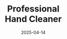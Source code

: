 ---
type: product
layout: product
date: 2025-04-14
sitemap:
  priority: 1
  changefreq: "weekly"

seoTitleSuffix: "Industrial Strength Soap near me"
seoDescription: >-
  Discover Nutcracker Pro Hand Cleaner for New Jersey auto shops. Tough on grease, gentle on hands. Fast shipping for mechanic supplies in New Jersey. Order bulk today!

title: "Professional <br> **Hand Cleaner**"
titlePrefix: "New Jersey Auto Shop Supplies"
description: >-
  Nutcracker Pro Hand Cleaner: heavy-duty, non-solvent soap for New Jersey mechanics. Removes grease and oil while moisturizing hands. Fast delivery for auto shops.

benefitsImages:
  - image: /images/handcleaner/product-despencer.jpg
    alt: "Nutcracker Pro Hand Cleaner Dispenser in New Jersey"
  - image: /images/handcleaner/product-details.jpg
    alt: "Nutcracker Pro Hand Cleaner variants"

benefitsBlocks:
  - title: "Tough on New Jersey Garage Grime"
    text: >-
      Nutcracker Hand Cleaner is built for New Jersey mechanics. It cuts through grease, oil, and dirt from auto shops, leaving hands clean without harsh chemicals.
  - title: "Gentle on Mechanics’ Hands"
    text: >-
      With emollients and conditioners, this soap keeps hands soft even after repeated washes. Perfect for technicians in high-volume service centers.
  - title: "Eco-Friendly Cleaning Power"
    text: >-
      Made with biodegradable walnut shells, Nutcracker is a green choice for auto repair supplies. It’s safe for the environment and your team.
  - title: "Versatile for New Jersey Shops"
    text: >-
      From diesel mechanics to body shops, Nutcracker cleans oil, paint, and more. Ideal for dealerships and industrial workshops needing reliable supplies.
  - title: "Non-Greasy Finish"
    text: >-
      No slippery residue with Nutcracker. Mechanics can get back to work fast, making it a top pick for busy service bays across auto shops.
  - title: "Cost-Saving Bulk Orders"
    text: >-
      Super-concentrated formula reduces usage by up to 75%. Auto shops save big with bulk orders and fewer restocks, boosting efficiency.
  - title: "Fast Shipping to Garages"
    text: >-
      Get Nutcracker Hand Cleaner delivered quickly to your garage. Perfect for dealerships needing reliable, high-performance mechanic supplies.
  - title: "Safe for Daily Use"
    text: >-
      Free from dyes and harsh chemicals, Nutcracker is gentle for mechanics who wash often. A must-have for service centers prioritizing technician safety.
  - title: "Trusted by Auto Pros"
    text: >-
      Nutcracker is the go-to for professional-grade hand cleaner in workshops nationwide. Its heavy-duty formula meets the demands of any busy garage.

testimonials:
  items:
    - name: "Tommy"
      text: >-
        This soap’s a game-changer for my New Jersey shop. Gets grease off quick, no scrubbing needed. Hands don’t feel dry either. Worth every penny!
    - name: "Lisa"
      text: >-
        Been using Nutcracker in our dealership. It’s tough on oil and grime but doesn’t wreck your hands. Fast delivery to New Jersey keeps us stocked.
    - name: "Ray"
      text: >-
        Best hand cleaner I’ve tried. I’m a diesel mechanic, and this stuff cleans fast without drying out my skin. Great for daily use.
    - name: "Sarah"
      text: >-
        Our shop loves this soap. It’s gentle, smells clean, and works on tough stains. Keeps our team happy and hands soft after long shifts.
    - name: "Joe"
      text: >-
        Nutcracker’s the real deal. Gets my hands clean after working on engines. No greasy feel, and a little goes a long way. Highly recommend!
    - name: "Maria"
      text: >-
        We use this in our body shop. It’s awesome for paint and grease. Gentle on hands and eco-friendly, which our crew appreciates.
    - name: "Eddie"
      text: >-
        This cleaner’s perfect for my New Jersey garage. Tough on grime, easy on skin. Ordering in bulk saves us cash, and it’s always delivered fast.
    - name: "Tina"
      text: >-
        Nutcracker’s my go-to for cleaning hands after oil changes. No harsh chemicals, and it keeps my hands from cracking. Great product!
    - name: "Carlos"
      text: >-
        Works better than other soaps I’ve tried. Gets dirt and grease off quick, no residue. My shop’s sticking with Nutcracker for sure.

faq:
  questions:
    - question: "What grime can Nutcracker Hand Cleaner remove for auto shops in New Jersey?"
      answer: >-
        Nutcracker tackles grease, oil, ink, paint, tar, and glue. It’s perfect for mechanics and auto shops needing heavy-duty cleaning power.
    - question: "Is Nutcracker safe for sensitive skin?"
      answer: >-
        Yes, Nutcracker’s emollient-rich formula is gentle and prevents irritation, making it ideal for daily use in service centers.
    - question: "Can Nutcracker be used outside automotive shops?"
      answer: >-
        Absolutely. Nutcracker works in construction, manufacturing, and other industries. It’s a versatile choice for workshops.
    - question: "Does Nutcracker have fragrances or dyes?"
      answer: >-
        No, Nutcracker is dye-free and fragrance-free, ensuring a safe, natural cleaning experience for mechanics and technicians.
    - question: "Why use walnut shell scrubbers in Nutcracker?"
      answer: >-
        Walnut shells are eco-friendly and biodegradable, unlike synthetic abrasives. They’re gentle and safe for auto shops.
    - question: "How does Nutcracker save costs for auto shops?"
      answer: >-
        Its concentrated formula reduces usage by 75%, cutting restock frequency. Shops save with bulk orders and fast delivery.
    - question: "Is Nutcracker compliant with regulations?"
      answer: >-
        Yes, Nutcracker meets safety and environmental standards, making it a trusted choice for dealerships and service centers.
    - question: "How fast is shipping to auto shops?"
      answer: >-
        Nutcracker offers fast delivery, ensuring auto shops and dealerships stay stocked with professional-grade hand cleaner.
---